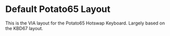 # Default Potato65 Layout

This is the VIA layout for the Potato65 Hotswap Keyboard. Largely based on the KBD67 layout.
